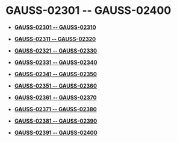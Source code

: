 # GAUSS-02301 -- GAUSS-02400<a name="EN-US_TOPIC_0302072905"></a>

-   **[GAUSS-02301 -- GAUSS-02310](gauss-02301----gauss-02310.md)**  

-   **[GAUSS-02311 -- GAUSS-02320](gauss-02311----gauss-02320.md)**  

-   **[GAUSS-02321 -- GAUSS-02330](gauss-02321----gauss-02330.md)**  

-   **[GAUSS-02331 -- GAUSS-02340](gauss-02331----gauss-02340.md)**  

-   **[GAUSS-02341 -- GAUSS-02350](gauss-02341----gauss-02350.md)**  

-   **[GAUSS-02351 -- GAUSS-02360](gauss-02351----gauss-02360.md)**  

-   **[GAUSS-02361 -- GAUSS-02370](gauss-02361----gauss-02370.md)**  

-   **[GAUSS-02371 -- GAUSS-02380](gauss-02371----gauss-02380.md)**  

-   **[GAUSS-02381 -- GAUSS-02390](gauss-02381----gauss-02390.md)**  

-   **[GAUSS-02391 -- GAUSS-02400](gauss-02391----gauss-02400.md)**  


